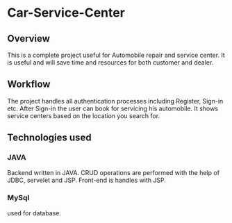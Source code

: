 # Car-Service-Center

## Overview

This is a complete project useful for Automobile repair and service center. It is useful and will save time and resources for both customer and dealer.

## Workflow

The project handles all authentication processes including Register, Sign-in etc. After Sign-in the user can book for servicing his automobile.
It shows service centers based on the location you search for.

## Technologies used

### JAVA
Backend written in JAVA. CRUD operations are performed with the help of JDBC, servelet and JSP. Front-end is handles with JSP.

### MySql
used for database.


